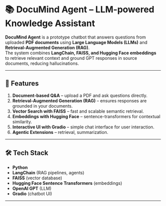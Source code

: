 # 📚 **DocuMind Agent – LLM-powered Knowledge Assistant**  

**DocuMind Agent** is a prototype chatbot that answers questions from uploaded **PDF documents** using **Large Language Models (LLMs)** and **Retrieval-Augmented Generation (RAG)**.  
The system combines **LangChain, FAISS, and Hugging Face embeddings** to retrieve relevant context and ground GPT responses in source documents, reducing hallucinations.  

---

## 🚀 **Features**
1. **Document-based Q&A** – upload a PDF and ask questions directly.  
2. **Retrieval-Augmented Generation (RAG)** – ensures responses are grounded in your documents.  
3. **Vector Search with FAISS** – fast and scalable semantic retrieval.  
4. **Embeddings with Hugging Face** – sentence-transformers for contextual similarity.  
5. **Interactive UI with Gradio** – simple chat interface for user interaction.  
6. **Agentic Extensions** – retrieval, summarization.  

---

## 🛠️ **Tech Stack**
- **Python**  
- **LangChain** (RAG pipelines, agents)  
- **FAISS** (vector database)  
- **Hugging Face Sentence Transformers** (embeddings)  
- **OpenAI GPT** (LLM)  
- **Gradio** (chatbot UI)  

---
